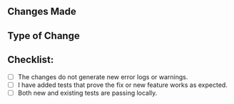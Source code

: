 ## Changes Made

<!-- Please include a description of what was modified in this PR. Also include any relevant motivation or context. -->

<!-- If the PR includes a user interface (UI) change, add photos or videos comparing before and after. -->

<!-- If the PR includes API changes, mention the affected endpoints. -->

<!-- If this PR resolves an issue, you can uncomment the line below and replace (issue) with its number. -->
<!-- Resolves #(issue) -->

## Type of Change

<!-- Uncomment the line below that corresponds to the type of change made in the PR. -->

<!-- - [x] Bug fix -->
<!-- - [x] New feature -->
<!-- - [x] _**Breaking change**_ (the change breaks API compatibility or public site links) -->
<!-- - [x] Documentation update -->

## Checklist:

- [ ] The changes do not generate new error logs or warnings.
- [ ] I have added tests that prove the fix or new feature works as expected.
- [ ] Both new and existing tests are passing locally.
